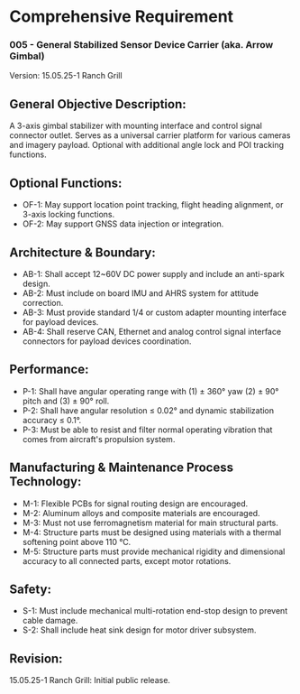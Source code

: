 # Comprehensive Requirement
### 005 - General Stabilized Sensor Device Carrier (aka. Arrow Gimbal)
Version: 15.05.25-1 Ranch Grill

## General Objective Description:
A 3-axis gimbal stabilizer with mounting interface and control signal connector outlet. Serves as a universal carrier platform for various cameras and imagery payload. Optional with additional angle lock and POI tracking functions.

## Optional Functions:
- OF-1: May support location point tracking, flight heading alignment, or 3-axis locking functions.
- OF-2: May support GNSS data injection or integration.

## Architecture & Boundary:
- AB-1: Shall accept 12~60V DC power supply and include an anti-spark design.
- AB-2: Must include on board IMU and AHRS system for attitude correction.
- AB-3: Must provide standard 1/4 or custom adapter mounting interface for payload devices.
- AB-4: Shall reserve CAN, Ethernet and analog control signal interface connectors for payload devices coordination.

## Performance:
- P-1: Shall have angular operating range with (1) ± 360° yaw (2) ± 90° pitch and (3) ± 90° roll.
- P-2: Shall have angular resolution ≤ 0.02° and dynamic stabilization accuracy ≤ 0.1°.
- P-3: Must be able to resist and filter normal operating vibration that comes from aircraft's propulsion system.

## Manufacturing & Maintenance Process Technology:
- M-1: Flexible PCBs for signal routing design are encouraged.
- M-2: Aluminum alloys and composite materials are encouraged.
- M-3: Must not use ferromagnetism material for main structural parts.
- M-4: Structure parts must be designed using materials with a thermal softening point above 110 ℃.
- M-5: Structure parts must provide mechanical rigidity and dimensional accuracy to all connected parts, except motor rotations.

## Safety:
- S-1: Must include mechanical multi-rotation end-stop design to prevent cable damage.
- S-2: Shall include heat sink design for motor driver subsystem. 

## Revision:
15.05.25-1 Ranch Grill: Initial public release.
